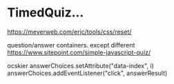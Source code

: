 # TimedQuiz...



https://meyerweb.com/eric/tools/css/reset/

question/answer containers. except different
https://www.sitepoint.com/simple-javascript-quiz/


ocskier
  answerChoices.setAttribute("data-index", i)
  answerChoices.addEventListener("click", answerResult)